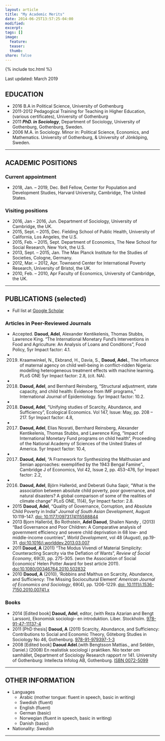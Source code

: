 ```yaml
---
layout: article
title: "My Academic Merits"
date: 2014-06-25T13:57:25-04:00
modified:
excerpt:
tags: []
image:
  feature:
  teaser:
  thumb:
share: false
---
```



{% include toc.html %}

Last updated: March 2019

## EDUCATION
* 2016 B.A in Political Science, University of Gothenburg
* 2011-2012	Pedagogical Training for Teaching in Higher Education, (various certificates), University of Gothenburg
* 2011	***PhD. in Sociology***, Department of Sociology, University of Gothenburg, Gothenburg, Sweden.
* 2006	M.A. in Sociology. Minor in: Political Science, Economics, and Mathematics. University of Gothenburg, & University of Jönköping, Sweden.  


---

## ACADEMIC POSITIONS

### Current appointment
* 2018, Jan. – 2019, Dec.	Bell Fellow, Center for Population and Development Studies,  Harvard University, Cambridge, The United States.

### Visiting positions
* 2016, Jan - 2016, Jun. Department of Sociology, University of Cambridge, the UK. 
* 2015, Sept. – 2015, Dec. 	Fielding School of Public Health, University of California, Los Angeles, the U.S. 
* 2015, Feb. – 2015, Sept.	Department of Economics, The New School for Social Research, New York, the U.S. 
* 2013, Sept. – 2015, Jan.	The Max Planck Institute for the Studies of Societies, Cologne, Germany. 
* 2012, Mar. – 2012, Apr.	Townsend Center for International Poverty Research, University of Bristol, the UK. 
* 2010, Feb. – 2010, Apr	Faculty of Economics, University of Cambridge, the UK. 

---

## PUBLICATIONS (selected)
* Full list at [Google Scholar](https://scholar.google.se/citations?user=iCDKhFsAAAAJ&hl=sv)

### Articles in Peer-Reviewed Journals

* Accepted. **Daoud, Adel**, Alexander Kentikelenis, Thomas Stubbs, Lawrence King. “The International Monetary Fund’s Interventions in Food and Agriculture: An Analysis of Loans and Conditions”, Food Policy, 5yr Impact factor: 4.1. 
* 2019. Kraamwinkel, N., Ekbrand, H., Davia, S., **Daoud, Adel.**, The influence of maternal agency on child well-being in conflict-ridden Nigeria: modelling heterogeneous treatment effects with machine learning. PLoS ONE 5yr Impact factor: 2.8, (cit. NA). 
* 2018. **Daoud, Adel**, and Bernhard Reinsberg, “Structural adjustment, state capacity, and child health: Evidence from IMF programs,” International Journal of Epidemiology. 5yr Impact factor: 10.2.
* 2018. **Daoud, Adel**, “Unifying studies of Scarcity, Abundance, and Sufficiency”, Ecological Economics. Vol 147, Issue: May, pp. 208 – 217. 5yr Impact factor: 4.8,
* 2017. **Daoud, Adel**, Elias Nosrati, Bernhard Reinsberg, Alexander Kentikelenis, Thomas Stubbs, and Lawrence King, ”Impact of International Monetary Fund programs on child health“, Proceeding of the National Academy of Sciences of the United States of America. 5yr Impact factor: 10.4,
* 2017. **Daoud, Adel**, “A Framework for Synthesizing the Malthusian and Senian approaches: exemplified by the 1943 Bengal Famine”., Cambridge J of Economics, Vol 42, Issue 2, pp. 453-476, 5yr Impact factor: 2.2, 
* 2016. **Daoud, Adel**, Björn Halleröd, and Deberati Guha Sapir, “What is the association between absolute child poverty, poor governance, and natural disasters? A global comparison of some of the realities of climate change” PLoS ONE, 11(4),  5yr Impact factor: 2.8.
* 2015	**Daoud, Adel**, “Quality of Governance, Corruption, and Absolute Child Poverty in India” *Journal of South Asian Development*, August 10:119-147. [doi: 10.1177/0973174115588844](http://sad.sagepub.com/content/10/2/148.abstract)
* 2013	Bjorn Halleröd, Bo Rothstein, **Adel Daoud**, Shailen Nandy , (2013) “Bad Governance and Poor Children: A Comparative analysis of government efficiency and severe child deprivation in 68 low- and middle-income countries”, *World Development*, vol 48 (August), pp.19-31. [doi:10.1016/j.worlddev.2013.03.007](http://www.sciencedirect.com/science/article/pii/S0305750X13000831)
* 2011	**Daoud, A** (2011) “The Modus Vivendi of Material Simplicity: Counteracting Scarcity via the Deflation of Wants”, *Review of Social Economy*, 69(3), pp. 275-305. (won the Association of Social Economics’ Helen Potter Award for best article 2011). [doi:10.1080/00346764.2010.502832](http://www.tandfonline.com/doi/abs/10.1080/00346764.2010.502832)
* 2010	**Daoud, A** (2010), ‘Robbins and Malthus on Scarcity, Abundance, and Sufficiency:  The Missing Sociocultural Element’ *American Journal of Economics and Sociology*, 69(4), pp. 1206-1229. [doi: 10.1111/j.1536-7150.2010.00741.x](http://onlinelibrary.wiley.com/doi/10.1111/j.1536-7150.2010.00741.x/full)


### Books
* 2014	[Edited book] **Daoud, Adel**, editor, (with Reza Azarian and Bengt Larsson), Ekonomisk sociologi– en introduktion. Liber. Stockholm. [978-91-47-11137-4](https://www.liber.se/Hogskola/Ekonomi/Ovrigt/Ekonomisk-historia/Ekonomisk-sociologi/)
* 2011	[PhD thesis] **Daoud, A** (2011) Scarcity, Abundance, and Sufficiency: Contributions to Social and Economic Theory, Göteborg Studies in Sociology No 46, Gothenburg. [978-91-979397-1-3](https://gupea.ub.gu.se/handle/2077/24686?locale=sv)
* 2008	[Edited book] **Daoud Adel**.(with Bengtsson Mattias., and Seldén, Daniel.) (2008) En realistisk sociologi i praktiken. Nio texter om samhället, Department of Sociology Research rapport nr 141. University of Gothenburg: Intellecta Infolog AB, Gothenburg. [ISBN 0072-5099](http://gup.ub.gu.se/publication/99511-en-realistisk-sociologi-i-praktiken-nio-texter-om-samhallet)



---

## OTHER INFORMATION
* Languages	
  * Arabic (mother tongue: fluent in speech, basic in writing)
  * Swedish (fluent)
  * English (fluent)
  * German (basic)
  * Norwegian (fluent in speech, basic in writing)
  * Danish (basic)
* Nationality:	*Swedish*


---



